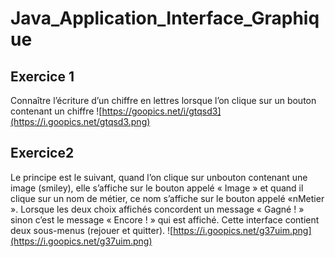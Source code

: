 # Java_Application_Interface_Graphique
## Exercice 1
Connaître l’écriture d’un chiffre en lettres lorsque l’on clique sur un bouton contenant un chiffre
![https://goopics.net/i/gtqsd3](https://i.goopics.net/gtqsd3.png)

## Exercice2
Le principe est le suivant, quand l’on clique sur unbouton contenant une image (smiley), elle s’affiche sur le bouton appelé « Image » et quand il clique sur un nom de métier, ce 
nom s’affiche sur le bouton appelé «nMetier ». Lorsque les deux choix affichés 
concordent un message « Gagné ! » sinon c’est le message « Encore ! » qui est affiché.
Cette interface contient deux sous-menus (rejouer et quitter).
![https://i.goopics.net/g37uim.png](https://i.goopics.net/g37uim.png)

